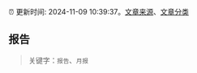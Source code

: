 :alarm_clock: 更新时间: 2024-11-09 10:39:37。[文章来源](/README.md)、[文章分类](/TAGS.md)

## 报告


> 关键字：`报告`、`月报`



